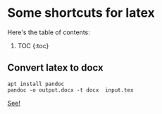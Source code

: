 # Some shortcuts for latex

Here's the table of contents:

1. TOC
{:toc}

## Convert latex to docx

```
apt install pandoc
pandoc -o output.docx -t docx  input.tex
```

[See!](https://tex.stackexchange.com/a/572437)
